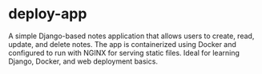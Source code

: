 # deploy-app
A simple Django-based notes application that allows users to create, read, update, and delete notes. The app is containerized using Docker and configured to run with NGINX for serving static files. Ideal for learning Django, Docker, and web deployment basics.
